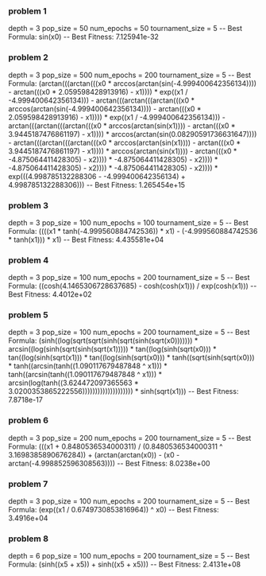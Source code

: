 ### problem 1
depth = 3
pop_size = 50
num_epochs = 50
tournament_size = 5
-- Best Formula: sin(x0)
-- Best Fitness: 7.125941e-32


### problem 2
depth = 3
pop_size = 500
num_epochs = 200
tournament_size = 5
-- Best Formula: (arctan(((arctan(((x0 * arccos(arctan(sin(-4.999400642356134)))) - arctan(((x0 * 2.059598428913916) - x1)))) * exp((x1 / -4.999400642356134))) - arctan(((arctan(((arctan(((x0 * arccos(arctan(sin(-4.999400642356134)))) - arctan(((x0 * 2.059598428913916) - x1)))) * exp((x1 / -4.999400642356134))) - arctan(((arctan(((arctan(((x0 * arccos(arctan(sin(x1)))) - arctan(((x0 * 3.9445187476861197) - x1)))) * arccos(arctan(sin(0.08290591736631647)))) - arctan(((arctan(((arctan(((x0 * arccos(arctan(sin(x1)))) - arctan(((x0 * 3.9445187476861197) - x1)))) * arccos(arctan(sin(x1)))) - arctan(((x0 * -4.875064411428305) - x2)))) * -4.875064411428305) - x2)))) * -4.875064411428305) - x2)))) * -4.875064411428305) - x2)))) * exp(((4.998785132288306 - -4.999400642356134) + 4.998785132288306)))
-- Best Fitness: 1.265454e+15


### problem 3
depth = 3
pop_size = 100
num_epochs = 100
tournament_size = 5
-- Best Formula: ((((x1 * tanh(-4.999560884742536)) * x1) - (-4.999560884742536 * tanh(x1))) * x1)
-- Best Fitness: 4.435581e+04


### problem 4
depth = 3
pop_size = 100
num_epochs = 200
tournament_size = 5
-- Best Formula: ((cosh(4.1465306728637685) - cosh(cosh(x1))) / exp(cosh(x1)))
-- Best Fitness: 4.4012e+02


### problem 5
depth = 3
pop_size = 100
num_epochs = 200
tournament_size = 5
-- Best Formula: (sinh((log(sqrt(sqrt(sinh(sqrt(sinh(sqrt(x0))))))) * arcsin((log(sinh(sqrt(sinh(sqrt(x1))))) * tan((log(sinh(sqrt(x0))) * tan((log(sinh(sqrt(x1))) * tan((log(sinh(sqrt(x0))) * tanh((sqrt(sinh(sqrt(x0))) * tanh((arcsin(tanh((1.090117679487848 ^ x1))) * tanh((arcsin(tanh((1.090117679487848 ^ x1))) * arcsin(log(tanh((3.624472097365563 * 3.0200353865222556)))))))))))))))))))) * sinh(sqrt(x1)))
-- Best Fitness: 7.8718e-17


### problem 6
depth = 3
pop_size = 200
num_epochs = 200
tournament_size = 5
-- Best Formula: (((x1 + 0.8480536534000311) / (0.8480536534000311 ^ 3.1698385890676284)) + (arctan(arctan(x0)) - (x0 - arctan(-4.998852596308563))))
-- Best Fitness: 8.0238e+00


### problem 7
depth = 3
pop_size = 100
num_epochs = 200
tournament_size = 5
-- Best Formula: (exp((x1 / 0.6749730853816964)) ^ x0)
-- Best Fitness: 3.4916e+04


### problem 8
depth = 6
pop_size = 100
num_epochs = 200
tournament_size = 5
-- Best Formula: (sinh((x5 + x5)) + sinh((x5 + x5)))
-- Best Fitness: 2.4131e+08